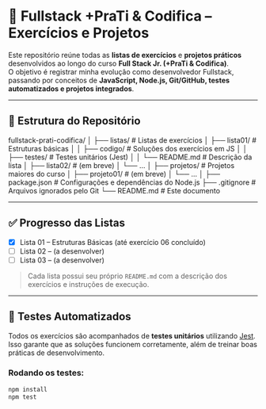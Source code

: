 # 🚀 Fullstack +PraTi & Codifica – Exercícios e Projetos

Este repositório reúne todas as **listas de exercícios** e **projetos práticos** desenvolvidos ao longo do curso **Full Stack Jr. (+PraTi & Codifica)**.  
O objetivo é registrar minha evolução como desenvolvedor Fullstack, passando por conceitos de **JavaScript, Node.js, Git/GitHub, testes automatizados e projetos integrados**.

---

## 📂 Estrutura do Repositório
fullstack-prati-codifica/
│
├── listas/ # Listas de exercícios
│ ├── lista01/ # Estruturas básicas
│ │ ├── codigo/ # Soluções dos exercícios em JS
│ │ ├── testes/ # Testes unitários (Jest)
│ │ └── README.md # Descrição da lista
│ ├── lista02/ # (em breve)
│ └── ...
│
├── projetos/ # Projetos maiores do curso
│ ├── projeto01/ # (em breve)
│ └── ...
│
├── package.json # Configurações e dependências do Node.js
├── .gitignore # Arquivos ignorados pelo Git
└── README.md # Este documento

---

## ✅ Progresso das Listas

- [x] Lista 01 – Estruturas Básicas (até exercício 06 concluído)  
- [ ] Lista 02 – (a desenvolver)  
- [ ] Lista 03 – (a desenvolver)  

> Cada lista possui seu próprio `README.md` com a descrição dos exercícios e instruções de execução.

---

## 🧪 Testes Automatizados

Todos os exercícios são acompanhados de **testes unitários** utilizando [Jest](https://jestjs.io/).  
Isso garante que as soluções funcionem corretamente, além de treinar boas práticas de desenvolvimento.

### Rodando os testes:
```bash
npm install
npm test

